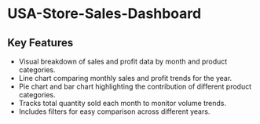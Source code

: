 # USA-Store-Sales-Dashboard

## Key Features
* Visual breakdown of sales and profit data by month and product categories.
* Line chart comparing monthly sales and profit trends for the year.
* Pie chart and bar chart highlighting the contribution of different product categories.
* Tracks total quantity sold each month to monitor volume trends.
* Includes filters for easy comparison across different years.

